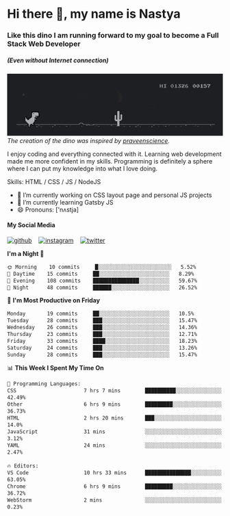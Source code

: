 # Hi there 👋, my name is Nastya
### Like this dino I am running forward to my goal to become a Full Stack Web Developer
##### (Even without Internet connection)
[//]: # (Here may be a photo)

![Dino](https://raw.githubusercontent.com/nastyacodes/nastyacodes/master/images/dino.gif)  
*The creation of the dino was inspired by [praveenscience](https://github.com/praveenscience).*  

I enjoy coding and everything connected with it.
Learning web development made me more confident in my skills.
Programming is definitely a sphere where I can put my knowledge into what I love doing.

Skills: HTML  / CSS / JS / NodeJS

- 🔭 I’m currently working on CSS layout page and personal JS projects
- 🌱 I’m currently learning Gatsby JS 
- 😄 Pronouns: ['nʌstja] 

#### My Social Media
[<img src='images\social-media\github.ico' alt='github' height='50'>](https://github.com/nastyacodes) &nbsp;&nbsp; [<img src='images\social-media\instagram.ico' alt='instagram' height='50'>](https://www.instagram.com/nastyacodes/) &nbsp;&nbsp; [<img src='images\social-media\twitter.ico' alt='twitter' height='50'>](https://twitter.com/nastyacodes)  

<!--START_SECTION:waka-->
**I'm a Night 🦉** 

```text
🌞 Morning    10 commits     █░░░░░░░░░░░░░░░░░░░░░░░░   5.52% 
🌆 Daytime    15 commits     ██░░░░░░░░░░░░░░░░░░░░░░░   8.29% 
🌃 Evening    108 commits    ███████████████░░░░░░░░░░   59.67% 
🌙 Night      48 commits     ██████░░░░░░░░░░░░░░░░░░░   26.52%

```
📅 **I'm Most Productive on Friday** 

```text
Monday       19 commits     ██░░░░░░░░░░░░░░░░░░░░░░░   10.5% 
Tuesday      28 commits     ███░░░░░░░░░░░░░░░░░░░░░░   15.47% 
Wednesday    26 commits     ███░░░░░░░░░░░░░░░░░░░░░░   14.36% 
Thursday     23 commits     ███░░░░░░░░░░░░░░░░░░░░░░   12.71% 
Friday       33 commits     ████░░░░░░░░░░░░░░░░░░░░░   18.23% 
Saturday     24 commits     ███░░░░░░░░░░░░░░░░░░░░░░   13.26% 
Sunday       28 commits     ███░░░░░░░░░░░░░░░░░░░░░░   15.47%

```


📊 **This Week I Spent My Time On** 

```text
💬 Programming Languages: 
CSS                      7 hrs 7 mins        ██████████░░░░░░░░░░░░░░░   42.49% 
Other                    6 hrs 9 mins        █████████░░░░░░░░░░░░░░░░   36.73% 
HTML                     2 hrs 20 mins       ███░░░░░░░░░░░░░░░░░░░░░░   14.0% 
JavaScript               31 mins             ░░░░░░░░░░░░░░░░░░░░░░░░░   3.12% 
YAML                     24 mins             ░░░░░░░░░░░░░░░░░░░░░░░░░   2.47%

🔥 Editors: 
VS Code                  10 hrs 33 mins      ███████████████░░░░░░░░░░   63.05% 
Chrome                   6 hrs 9 mins        █████████░░░░░░░░░░░░░░░░   36.72% 
WebStorm                 2 mins              ░░░░░░░░░░░░░░░░░░░░░░░░░   0.23%

```


<!--END_SECTION:waka-->

<!-- [![Top Langs](https://github-readme-stats.vercel.app/api/top-langs/?username=nastyacodes&layout=compact)](https://github.com/anuraghazra/github-readme-stats)

[![willianrod's wakatime stats](https://github-readme-stats.vercel.app/api/wakatime?username=nastyacodes&layout=compact)](https://github.com/anuraghazra/github-readme-stats) -->
